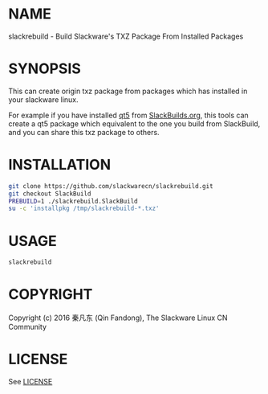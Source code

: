 # NAME

slackrebuild - Build Slackware's TXZ Package From Installed Packages

# SYNOPSIS

This can create origin txz package from packages which has installed in your slackware linux.

For example if you have installed [qt5](https://slackbuilds.org/repository/14.1/libraries/qt5) from [SlackBuilds.org](https://slackbuilds.org), this tools can create a qt5 package which equivalent to the one you build from SlackBuild, and you can share this txz package to others.

# INSTALLATION

```bash
git clone https://github.com/slackwarecn/slackrebuild.git
git checkout SlackBuild
PREBUILD=1 ./slackrebuild.SlackBuild
su -c 'installpkg /tmp/slackrebuild-*.txz'
```

# USAGE

```bash
slackrebuild
```

# COPYRIGHT

Copyright (c) 2016 秦凡东 (Qin Fandong), The Slackware Linux CN Community

# LICENSE

See [LICENSE](LICENSE)


